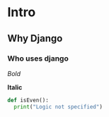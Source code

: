 # Intro

## Why Django

### Who uses django

*Bold*

**Italic**

```python
def isEven():
  print("Logic not specified")
